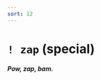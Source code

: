 ```yaml
---
sort: 12
---
```


# `! zap` (special) 

##### Pow, zap, bam.

<list dataPreview="true" className="runes" linkToFragments="true"></list>

<kids className="runes"></kids>

